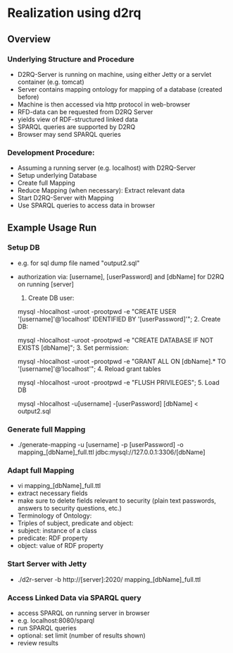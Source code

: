 # Realization using d2rq

## Overview
### Underlying Structure and Procedure
* D2RQ-Server is running on machine, using either Jetty or a servlet container (e.g. tomcat) 
* Server contains mapping ontology for mapping of a database (created before)
* Machine is then accessed via http protocol in web-browser
* RFD-data can be requested from D2RQ Server
* yields view of RDF-structured linked data
* SPARQL queries are supported by D2RQ
* Browser may send SPARQL queries

### Development Procedure:
* Assuming a running server (e.g. localhost) with D2RQ-Server
* Setup underlying Database
* Create full Mapping
* Reduce Mapping (when necessary): Extract relevant data
* Start D2RQ-Server with Mapping
* Use SPARQL queries to access data in browser

## Example Usage Run
### Setup DB
* e.g. for sql dump file named "output2.sql"
* authorization via: [username], [userPassword] and [dbName] for D2RQ on running [server]

    1. Create DB user:
    
    mysql -hlocalhost -uroot -prootpwd -e "CREATE USER '[username]'@'localhost' IDENTIFIED BY '[userPassword]'";
    2. Create DB: 
    
    mysql -hlocalhost -uroot -prootpwd -e "CREATE DATABASE IF NOT EXISTS [dbName]";
    3. Set permission:
    
    mysql -hlocalhost -uroot -prootpwd -e "GRANT ALL ON [dbName].* TO '[username]'@'localhost'";
    4. Reload grant tables
    
    mysql -hlocalhost -uroot -prootpwd -e "FLUSH PRIVILEGES";
    5. Load DB
    
    mysql -hlocalhost -u[username] -[userPassword] [dbName] < output2.sql
 

### Generate full Mapping
* ./generate-mapping -u [username] -p [userPassword] -o mapping_[dbName]_full.ttl jdbc:mysql://127.0.0.1:3306/[dbName]

### Adapt full Mapping
* vi mapping_[dbName]_full.ttl
* extract necessary fields
* make sure to delete fields relevant to security (plain text passwords, answers to security questions, etc.)
* Terminology of Ontology:
* Triples of subject, predicate and object:
* subject: instance of a class
* predicate: RDF property 
* object: value of RDF property

### Start Server with Jetty
* ./d2r-server -b http://[server]:2020/ mapping_[dbName]_full.ttl

### Access Linked Data via SPARQL query
* access SPARQL on running server in browser
* e.g. localhost:8080/sparql
* run SPARQL queries
* optional: set limit (number of results shown)
* review results